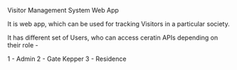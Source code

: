 Visitor Management System Web App

It is web app, which can be used for tracking Visitors in a particular society.

It has different set of Users, who can access ceratin APIs depending on their role -

1 - Admin
2 - Gate Kepper
3 - Residence

